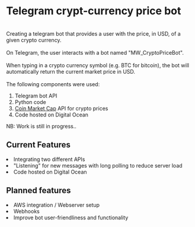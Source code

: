 <H1>Telegram crypt-currency price bot</h1>
<br>
Creating a telegram bot that provides a user with the price, in USD, of a given crypto currency.
<br>
<br>
On Telegram, the user interacts with a bot named "MW_CryptoPriceBot". 
<br>
<br>
When typing in a crypto currency symbol (e.g. BTC for bitcoin), the bot will automatically return the current market price in USD. 
<br>
<br>
The following components were used:
<ol> 
	<li>Telegram bot API</li>
	<li>Python code</li>
	<li>
		<a href="https://coinmarketcap.com/">Coin Market Cap</a> API for crypto prices
	</li>
	<li>Code hosted on Digital Ocean</li>
</ol>  

<p>NB: Work is still in progress..</p>

<h2>Current Features</h2>
</ul>
	<li>Integrating two different APIs</li>
	<li>"Listening" for new messages with long polling to reduce server load</li>
	<li>Code hosted on Digital Ocean</li>

</ul>

<h2>Planned features</h2>
</ul>
	<li>AWS integration / Webserver setup</li>
	<li>Webhooks</li>
	<li>Improve bot user-friendliness and functionality</li>

</ul>
